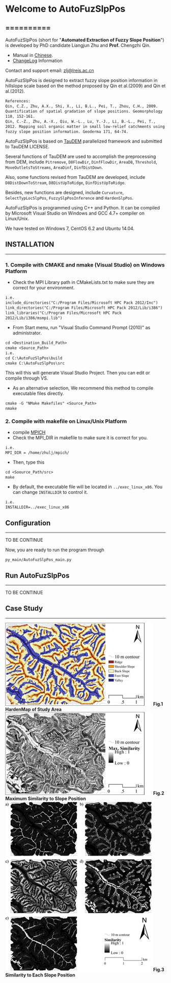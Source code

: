 # Welcome to AutoFuzSlpPos
==========
----------
AutoFuzSlpPos (short for "**Automated Extraction of Fuzzy Slope Position**") is developed by PhD candidate Liangjun Zhu and **Prof.** Chengzhi Qin.

+ Manual in [Chinese](README_CN.md).
+ [ChangeLog](ChangeLog.md) Information

Contact and support email: zlj@lreis.ac.cn

AutoFuzSlpPos is designed to extract fuzzy slope position information in hillslope scale based on the method proposed by Qin et al.(2009) and Qin et al.(2012).


~~~
References:
Qin, C.Z., Zhu, A.X., Shi, X., Li, B.L., Pei, T., Zhou, C.H., 2009. Quantification of spatial gradation of slope positions. Geomorphology 110, 152-161.
Qin, C.-Z., Zhu, A.-X., Qiu, W.-L., Lu, Y.-J., Li, B.-L., Pei, T., 2012. Mapping soil organic matter in small low-relief catchments using fuzzy slope position information. Geoderma 171, 64-74.
~~~

AutoFuzSlpPos is based on [TauDEM](http://hydrology.usu.edu/taudem/taudem5/index.html) parallelized framework and submitted to TauDEM LICENSE.

Several functions of TauDEM are used to accomplish the preprocessing from DEM, include `Pitremove`, `D8FlowDir`, `DinfFlowDir`, `AreaD8`, `Threshold`, `MoveOutletsToStreams`, `AreaDinf`, `DinfDistDown`.

Also, some functions revised from TauDEM are developed, include `D8DistDownToStream`, `D8DistUpToRidge`, `DinfDistUpToRidge`.

Besides, new functions are designed, include `Curvature`, `SelectTypLocSlpPos`, `FuzzySlpPosInference` and `HardenSlpPos`.

AutoFuzSlpPos is programmed using C++ and Python. It can be compiled by Microsoft Visual Studio on Windows and GCC 4.7+ compiler on Linux/Unix. 

We have tested on Windows 7, CentOS 6.2 and Ubuntu 14.04. 
## INSTALLATION
------
### **1. Compile with CMAKE and nmake (Visual Studio) on Windows Platform**

  + Check the MPI Library path in CMakeLists.txt to make sure they are correct for your environment.
~~~
i.e.
include_directories("C:/Program Files/Microsoft HPC Pack 2012/Inc")
link_directories("C:/Program Files/Microsoft HPC Pack 2012/Lib/i386")
link_libraries("C:/Program Files/Microsoft HPC Pack 2012/Lib/i386/msmpi.lib")
~~~
  + From Start menu, run "Visual Studio Command Prompt (2010)" as administrator.
~~~
cd <Destination_Build_Path>
cmake <Source_Path>
i.e. 
cd C:\AutoFuzSlpPos\build
cmake C:\AutoFuzSlpPos\src
~~~
  This will this will generate Visual Studio Project. Then you can edit or compile through VS.
  + As an alternative selection, We recommend this method to compile executable files directly.
~~~
cmake -G "NMake Makefiles" <Source_Path>
nmake
~~~

### **2. Compile with makefile on Linux/Unix Platform**
+ compile [MPICH](http://www.mpich.org/downloads/)
+ Check the MPI_DIR in makefile to make sure it is correct for you.
~~~
i.e.
MPI_DIR = /home/zhulj/mpich/
~~~
+ Then, type this
~~~
cd <Soource_Path/src>
make
~~~
+ By default, the executable file will be located in `../exec_linux_x86`. You can change `INSTALLDIR` to control it.
~~~
i.e.
INSTALLDIR=../exec_linux_x86
~~~
	

## Configuration
--------
TO BE CONTINUE

Now, you are ready to run the program through 
~~~
py_main/AutoFuzSlpPos_main.py
~~~
## Run AutoFuzSlpPos
--------
TO BE CONTINUE

## Case Study
------
![hardenmap](data/PleasantValley/map.jpg)
**Fig.1 HardenMap of Study Area**
![maxsimilarity](data/PleasantValley/maxsim.jpg)
**Fig.2 Maximum Similarity to Slope Position**
![maxsimilarity](data/PleasantValley/similarityMapDinf.jpg)
**Fig.3 Similarity to Each Slope Position**
